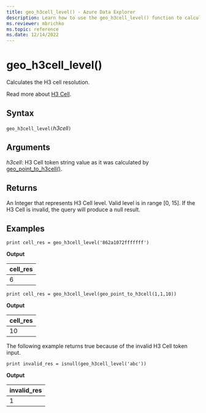 ```yaml
---
title: geo_h3cell_level() - Azure Data Explorer
description: Learn how to use the geo_h3cell_level() function to calculate the H3 cell resolution.
ms.reviewer: mbrichko
ms.topic: reference
ms.date: 12/14/2022
---
```

# geo_h3cell_level()

Calculates the H3 cell resolution.

Read more about [H3 Cell](https://eng.uber.com/h3/).

## Syntax

`geo_h3cell_level(`*h3cell*`)`

## Arguments

*h3cell*: H3 Cell token string value as it was calculated by [geo_point_to_h3cell()](geo-point-to-h3cell-function.md).

## Returns

An Integer that represents H3 Cell level. Valid level is in range [0, 15]. If the H3 Cell is invalid, the query will produce a null result.

## Examples

<!-- csl: https://help.kusto.windows.net/Samples -->
```kusto
print cell_res = geo_h3cell_level('862a1072fffffff')
```

**Output**

|cell_res|
|---|
|6|

<!-- csl: https://help.kusto.windows.net/Samples -->
```kusto
print cell_res = geo_h3cell_level(geo_point_to_h3cell(1,1,10))
```

**Output**

|cell_res|
|---|
|10|

The following example returns true because of the invalid H3 Cell token input.

<!-- csl: https://help.kusto.windows.net/Samples -->
```kusto
print invalid_res = isnull(geo_h3cell_level('abc'))
```

**Output**

|invalid_res|
|---|
|1|